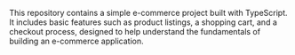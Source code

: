 This repository contains a simple e-commerce project built with TypeScript.
It includes basic features such as product listings, a shopping cart, and a checkout process, designed to help understand the fundamentals of building an e-commerce application.